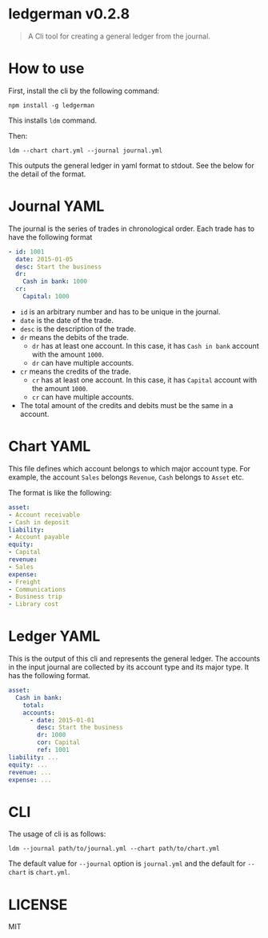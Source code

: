 # ledgerman v0.2.8

> A Cli tool for creating a general ledger from the journal.

# How to use

First, install the cli by the following command:

    npm install -g ledgerman

This installs `ldm` command.

Then:

    ldm --chart chart.yml --journal journal.yml

This outputs the general ledger in yaml format to stdout. See the below for the detail of the format.

# Journal YAML

The journal is the series of trades in chronological order. Each trade has to have the following format

```yml
- id: 1001
  date: 2015-01-05
  desc: Start the business
  dr:
    Cash in bank: 1000
  cr:
    Capital: 1000
```

- `id` is an arbitrary number and has to be unique in the journal.
- `date` is the date of the trade.
- `desc` is the description of the trade.
- `dr` means the debits of the trade.
  - `dr` has at least one account. In this case, it has `Cash in bank` account with the amount `1000`.
  - `dr` can have multiple accounts.
- `cr` means the credits of the trade.
  - `cr` has at least one account. In this case, it has `Capital` account with the amount `1000`.
  - `cr` can have multiple accounts.
- The total amount of the credits and debits must be the same in a account.

# Chart YAML

This file defines which account belongs to which major account type. For example, the account `Sales` belongs `Revenue`, `Cash` belongs to `Asset` etc.

The format is like the following:

```yml
asset:
- Account receivable
- Cash in deposit
liability:
- Account payable
equity:
- Capital
revenue:
- Sales
expense:
- Freight
- Communications
- Business trip
- Library cost
```

# Ledger YAML

This is the output of this cli and represents the general ledger. The accounts in the input journal are collected by its account type and its major type. It has the following format.

```yml
asset:
  Cash in bank:
    total:
    accounts:
      - date: 2015-01-01
        desc: Start the business
        dr: 1000
        cor: Capital
        ref: 1001
liability: ...
equity: ...
revenue: ...
expense: ...
```

# CLI

The usage of cli is as follows:

    ldm --journal path/to/journal.yml --chart path/to/chart.yml

The default value for `--journal` option is `journal.yml` and the default for `--chart` is `chart.yml`.

# LICENSE

MIT
